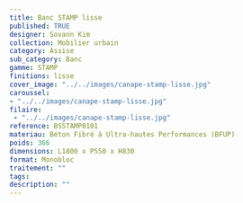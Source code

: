 ```yaml
---
title: Banc STAMP lisse 
published: TRUE
designer: Sovann Kim
collection: Mobilier urbain
category: Assise
sub_category: Banc
gamme: STAMP
finitions: lisse
cover_image: "../../images/canape-stamp-lisse.jpg"
caroussel: 
- "../../images/canape-stamp-lisse.jpg"
filaire: 
 - "../../images/canape-stamp-lisse.jpg"
reference: BSSTAMP0101
materiau: Béton Fibré à Ultra-hautes Performances (BFUP)
poids: 366
dimensions: L1800 x P550 x H830 
format: Monobloc
traitement: ""
tags: 
description: ""
---
```


